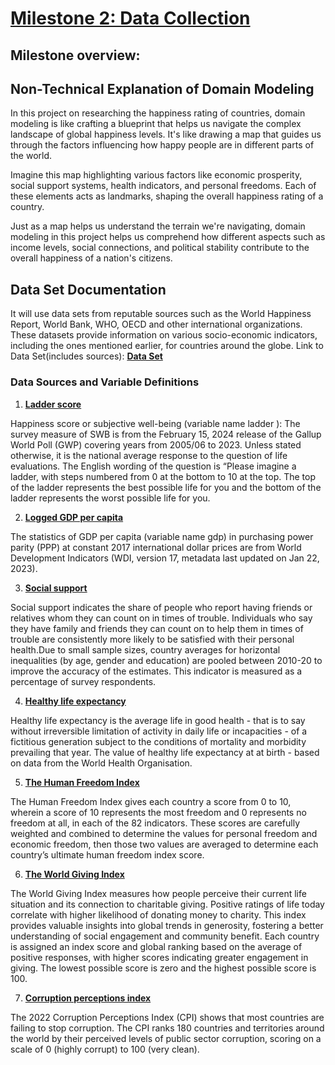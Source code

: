 # [Milestone 2: Data Collection](./milestone/milestone_2)

## Milestone overview:

## Non-Technical Explanation of Domain Modeling

In this project on researching the happiness rating of countries, domain modeling is like crafting a blueprint that helps us navigate the complex landscape of global happiness levels. It's like drawing a map that guides us through the factors influencing how happy people are in different parts of the world.

Imagine this map highlighting various factors like economic prosperity, social support systems, health indicators, and personal freedoms. Each of these elements acts as landmarks, shaping the overall happiness rating of a country.

Just as a map helps us understand the terrain we're navigating, domain modeling in this project helps us comprehend how different aspects such as income levels, social connections, and political stability contribute to the overall happiness of a nation's citizens. 

## Data Set Documentation

It will use data sets from reputable sources such as the World Happiness Report, World Bank, WHO, OECD and other international organizations. These datasets provide information on various socio-economic indicators, including the ones mentioned earlier, for countries around the globe.
Link to Data Set(includes sources): [**Data Set**](https://docs.google.com/spreadsheets/d/1SelWcB4TQbGX0OhFNgqy-W72kPSMUekBOAhTo1rPtVY/edit#gid=765586022)

### Data Sources and Variable Definitions

1. [**Ladder score**]( https://worldhappiness.report/data/) 

Happiness score or subjective well-being (variable name ladder ): The survey measure of SWB is from the February 15, 2024 release of the Gallup World Poll (GWP) covering years from 2005/06 to 2023. Unless stated otherwise, it is the national average response to the question of life evaluations. The English wording of the question is “Please imagine a ladder, with steps numbered from
0 at the bottom to 10 at the top. The top of the ladder represents the best possible life for you and the bottom of the ladder represents the worst possible life for you. 

2. [**Logged GDP per capita**](https://worldhappiness.report/data/) 

The statistics of GDP per capita (variable name gdp) in purchasing power parity (PPP) at constant 2017 international dollar prices are from World Development Indicators (WDI, version 17, metadata last updated on Jan 22, 2023). 

3. [**Social support**](https://stats.oecd.org/viewhtml.aspx?datasetcode=HSL&lang=en)

Social support indicates the share of people who report having friends or relatives whom they can count on in times of trouble. Individuals who say they have family and friends they can count on to help them in times of trouble are consistently more likely to be satisfied with their personal health.Due to small sample sizes, country averages for horizontal inequalities (by age, gender and education) are pooled between 2010-20 to improve the accuracy of the estimates. This indicator is measured as a percentage of survey respondents. 

4. [**Healthy life expectancy**](https://www.who.int/data/gho/data/indicators/indicator-details/GHO/gho-ghe-hale-healthy-life-expectancy-at-birth)

Healthy life expectancy is the average life in good health - that is to say without irreversible limitation of activity in daily life or incapacities - of a fictitious generation subject to the conditions of mortality and morbidity prevailing that year. The value of healthy life expectancy at at birth - based on data from the World Health Organisation.

5. [**The Human Freedom Index**](https://worldpopulationreview.com/country-rankings/freedom-index-by-country)

The Human Freedom Index gives each country a score from 0 to 10, wherein a score of 10 represents the most freedom and 0 represents no freedom at all, in each of the 82 indicators. These scores are carefully weighted and combined to determine the values for personal freedom and economic freedom, then those two values are averaged to determine each country’s ultimate human freedom index score.

6. [**The World Giving Index**](https://www.cafonline.org/docs/default-source/about-us-research/world-giving-index-2023.pdf?sfvrsn=44dd5447_2#page=15)

The World Giving Index measures how people perceive their current life situation and its connection to charitable giving. Positive ratings of life today correlate with higher likelihood of donating money to charity. This index provides valuable insights into global trends in generosity, fostering a better understanding of social engagement and community benefit. Each country is assigned an index score and global ranking based on the average of positive responses, with higher scores indicating greater engagement in giving. The lowest possible score is zero and the highest possible score is 100.

7. [**Corruption perceptions index**](https://www.transparency.org/en/cpi/2022)

The 2022 Corruption Perceptions Index (CPI) shows that most countries are failing to stop corruption.
The CPI ranks 180 countries and territories around the world by their perceived levels of public sector corruption, scoring on a scale of 0 (highly corrupt) to 100 (very clean).